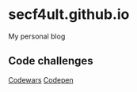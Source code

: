 # secf4ult.github.io

My personal blog

## Code challenges

[Codewars](https://www.codewars.com/users/secf4ult)
[Codepen](https://codepen.io/secf4ult)
